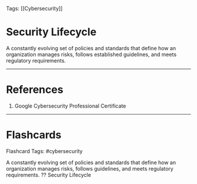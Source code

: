 Tags: [[Cybersecurity]]
# Security Lifecycle

A constantly evolving set of policies and standards that define how an organization manages risks, follows established guidelines, and meets regulatory requirements.

---
# References

1. Google Cybersecurity Professional Certificate

---
# Flashcards

Flashcard Tags: #cybersecurity 

A constantly evolving set of policies and standards that define how an organization manages risks, follows guidelines, and meets regulatory requirements.
??
Security Lifecycle
<!--SR:!2024-04-28,2,230!2024-04-27,1,208-->